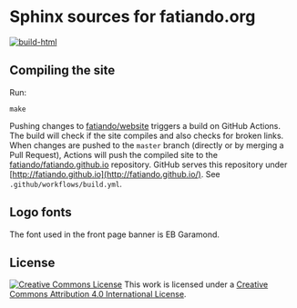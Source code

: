 # Sphinx sources for fatiando.org

[![build-html](https://github.com/fatiando/website/workflows/build-html/badge.svg?event=push)](https://github.com/fatiando/website/actions?query=workflow%3Abuild-html)

## Compiling the site

Run:

    make

Pushing changes to
[fatiando/website](https://github.com/fatiando/website)
triggers a build on GitHub Actions.
The build will check if the site compiles and also checks for broken links.
When changes are pushed to the `master` branch (directly or by merging a Pull
Request), Actions will push the compiled site to the
[fatiando/fatiando.github.io](https://github.com/fatiando/fatiando.github.io)
repository.
GitHub serves this repository under
[http://fatiando.github.io](http://fatiando.github.io/).
See `.github/workflows/build.yml`.

## Logo fonts

The font used in the front page banner is EB Garamond.

## License

[![Creative Commons
License](https://i.creativecommons.org/l/by/4.0/88x31.png)](http://creativecommons.org/licenses/by/4.0/)
This work is licensed under a
[Creative Commons Attribution 4.0 International
License](http://creativecommons.org/licenses/by/4.0/).
